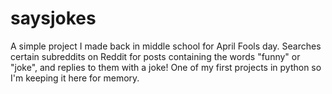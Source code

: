 # saysjokes
A simple project I made back in middle school for April Fools day. Searches certain subreddits on Reddit for posts containing the words "funny" or "joke", and replies to them with a joke! One of my first projects in python so I'm keeping it here for memory.
